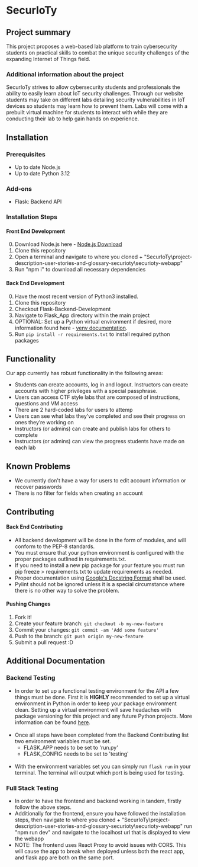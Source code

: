 # SecurIoTy

## Project summary

This project proposes a web-based lab platform to train cybersecurity students on practical skills to combat the unique security challenges of the expanding Internet of Things field.

### Additional information about the project

SecurIoTy strives to allow cybersecurity students and professionals the ability to easily learn about IoT security challenges. Through our website students may take on different labs detailing security vulnerabilities in IoT devices so students may learn how to prevent them. Labs will come with a prebuilt virtual machine for students to interact with while they are conducting their lab to help gain hands on experience.

## Installation

### Prerequisites

- Up to date Node.js
- Up to date Python 3.12

### Add-ons

- Flask: Backend API

### Installation Steps

#### Front End Development
0. Download Node.js here - [Node.js Download](https://nodejs.org/en/download)
1. Clone this repository
2. Open a terminal and navigate to where you cloned + "SecurIoTy\project-description-user-stories-and-glossary-securioty\securioty-webapp"
3. Run "npm i" to download all necessary dependencies


#### Back End Development
0. Have the most recent version of Python3 installed.
1. Clone this repository
2. Checkout Flask-Backend-Development
3. Navigate to Flask_App directory within the main project
4. OPTIONAL: Set up a Python virtual environment if desired, more information found here - [venv documentation](https://docs.python.org/3/library/venv.html).
5. Run `pip install -r requirements.txt` to install required python packages


## Functionality
Our app currently has robust functionality in the following areas:
* Students can create accounts, log in and logout. Instructors can create accounts with higher privileges with a special passphrase.
* Users can access CTF style labs that are composed of instructions, questions and VM access
* There are 2 hard-coded labs for users to attemp
* Users can see what labs they’ve completed and see their progress on ones they’re working on
* Instructors (or admins) can create and publish labs for others to complete
* Instructors (or admins) can view the progress students have made on each lab


## Known Problems
* We currently don't have a way for users to edit account information or recover passwords
* There is no filter for fields when creating an account


## Contributing

#### Back End Contributing
- All backend development will be done in the form of modules, and will conform to the PEP-8 standards. 
- You must ensure that your python environment is configured with the proper packages outlined in requirements.txt. 
- If you need to install a new pip package for your feature you must run pip freeze > requirements.txt to update requirements as needed. 
- Proper documentation using [Google's Docstring Format](https://google.github.io/styleguide/pyguide.html) shall be used.
- Pylint should not be ignored unless it is a special circumstance where there is no other way to solve the problem.

#### Pushing Changes
1. Fork it!
2. Create your feature branch: `git checkout -b my-new-feature`
3. Commit your changes: `git commit -am 'Add some feature'`
4. Push to the branch: `git push origin my-new-feature`
5. Submit a pull request :D

## Additional Documentation

### Backend Testing
- In order to set up a functional testing environment for the API a few things must be done. First it is **HIGHLY** 
recommended to set up a virtual environment in Python in order to keep your package environment clean. Setting up
a virtual environment will save headaches with package versioning for this project and any future Python projects.
More information can be found [here](https://docs.python.org/3/library/venv.html). </br></br>
- Once all steps have been completed from the Backend Contributing list two environment variables must be set.
  - FLASK_APP needs to be set to 'run.py'
  - FLASK_CONFIG needs to be set to 'testing' </br></br>
- With the environment variables set you can simply run `flask run` in your terminal. The terminal will output which
port is being used for testing.

### Full Stack Testing
- In order to have the frontend and backend working in tandem, firstly follow the above steps.
- Additionally for the frontend, ensure you have followed the installation steps, then navigate to where you cloned + "SecurIoTy\project-description-user-stories-and-glossary-securioty\securioty-webapp" run "npm run dev" and navigate to the localhost url that is displayed to view the webapp
- NOTE: The frontend uses React Proxy to avoid issues with CORS. This will cause the app to break when deployed unless both the react app, and flask app are both on the same port.
